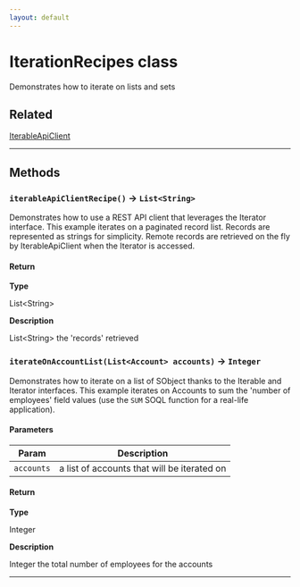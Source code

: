 ```yaml
---
layout: default
---
```

# IterationRecipes class

Demonstrates how to iterate on lists and sets

## Related

[IterableApiClient](https://github.com/trailheadapps/apex-recipes/wiki/IterableApiClient.md)

---
## Methods
### `iterableApiClientRecipe()` → `List<String>`

Demonstrates how to use a REST API client that leverages the Iterator interface. This example iterates on a paginated record list. Records are represented as strings for simplicity. Remote records are retrieved on the fly by IterableApiClient when the Iterator is accessed.

#### Return

**Type**

List&lt;String&gt;

**Description**

List&lt;String&gt; the &apos;records&apos; retrieved

### `iterateOnAccountList(List<Account> accounts)` → `Integer`

Demonstrates how to iterate on a list of SObject thanks to the Iterable and Iterator interfaces. This example iterates on Accounts to sum the &apos;number of employees&apos; field values (use the `SUM` SOQL function for a real-life application).

#### Parameters

| Param | Description |
| ----- | ----------- |
|`accounts` |  a list of accounts that will be iterated on |

#### Return

**Type**

Integer

**Description**

Integer the total number of employees for the accounts

---
